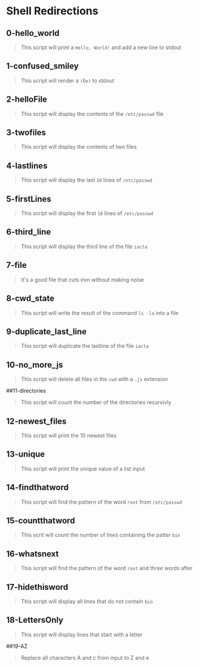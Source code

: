 # Shell Redirections 

## 0-hello_world 
> This script will print a `Hello, World!` and add a new line to stdout

## 1-confused_smiley
> This script will render a `(Ôo)` to stdout

## 2-helloFile 
> This script will display the contents of the `/etc/passwd` file

## 3-twofiles
> This script will display the contents of two files

## 4-lastlines
> This script will display the last `10` lines of `/etc/passwd`

## 5-firstLines
> This script will display the first `10` lines of `/etc/passwd`
 
## 6-third_line
> This script will display the third line of the file `iacta`

## 7-file
> It's a good file that cuts iron without making noise

## 8-cwd_state
> This script will write the result of the command `ls -la` into a file

## 9-duplicate_last_line
> This script will duplicate the lastline of the file `iacta`

## 10-no_more_js
> This script will delete all files in the `cwd` with a `.js` extension

##11-directories
> This script will count the number of the directories recursivly

## 12-newest_files
> This script will print the 10 newest files

## 13-unique
> This script will print the unique value of a list input

## 14-findthatword
> This script will find the pattern of the word `root` from `/etc/passwd`

## 15-countthatword
> This scrit will count the number of lines containing the patter `bin`

## 16-whatsnext 
> This script will find the pattern of the word `root` and three words after

## 17-hidethisword 
> This script will display all lines that do not contain `bin`

## 18-LettersOnly 
> This script will display lines that start with a letter 

##19-AZ
> Replace all characters A and c from input to Z and e
